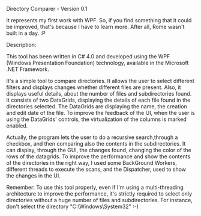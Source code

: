 Directory Comparer - Version 0.1

It represents my first work with WPF. So, if you find something that it could be improved, that's because I have to learn more.
After all, Rome wasn't built in a day. :P

Description:

This tool has been written in C# 4.0 and developed using the WPF (Windows Presentation Foundation) technology, available in the Microsoft .NET Framework.

It's a simple tool to compare directories. It allows the user to select different filters and displays changes whether different files are present.
Also, it displays useful details, about the number of files and subdirectories found.
It consists of two DataGrids, displaying the details of each file found in the directories selected. 
The DataGrids are displaying the name, the creation and edit date of the file. 
To improve the feedback of the UI, when the user is using the DataGrids' controls, the virtualization of the columns is marked enabled.

Actually, the program lets the user to do a recursive search,through a checkbox, and then comparing also the contents in the subdirectories.
It can display, through the GUI, the changes found, changing the color of the rows of the datagrids.
To improve the performance and show the contents of the directories in the right way, I used some BackGround Workers, different threads to execute the scans, and the Dispatcher, used to show the changes in the UI.

Remember: To use this tool properly, even if I'm using a multi-threading architecture to improve the performance, it's strictly required to select only directories without a huge number of files and subdirectories. 
For instance, don't select the directory "C:\Windows\System32" :-)



